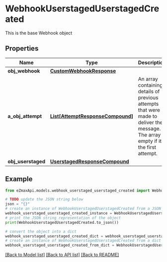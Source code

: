 # WebhookUserstagedUserstagedCreated

This is the base Webhook object

## Properties

Name | Type | Description | Notes
------------ | ------------- | ------------- | -------------
**obj_webhook** | [**CustomWebhookResponse**](CustomWebhookResponse.md) |  | 
**a_obj_attempt** | [**List[AttemptResponseCompound]**](AttemptResponseCompound.md) | An array containing details of previous attempts that were made to deliver the message. The array is empty if it&#39;s the first attempt. | 
**obj_userstaged** | [**UserstagedResponseCompound**](UserstagedResponseCompound.md) |  | 

## Example

```python
from eZmaxApi.models.webhook_userstaged_userstaged_created import WebhookUserstagedUserstagedCreated

# TODO update the JSON string below
json = "{}"
# create an instance of WebhookUserstagedUserstagedCreated from a JSON string
webhook_userstaged_userstaged_created_instance = WebhookUserstagedUserstagedCreated.from_json(json)
# print the JSON string representation of the object
print(WebhookUserstagedUserstagedCreated.to_json())

# convert the object into a dict
webhook_userstaged_userstaged_created_dict = webhook_userstaged_userstaged_created_instance.to_dict()
# create an instance of WebhookUserstagedUserstagedCreated from a dict
webhook_userstaged_userstaged_created_from_dict = WebhookUserstagedUserstagedCreated.from_dict(webhook_userstaged_userstaged_created_dict)
```
[[Back to Model list]](../README.md#documentation-for-models) [[Back to API list]](../README.md#documentation-for-api-endpoints) [[Back to README]](../README.md)



